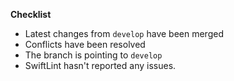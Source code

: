 **Checklist**

- Latest changes from `develop` have been merged
- Conflicts have been resolved
- The branch is pointing to `develop`
- SwiftLint hasn't reported any issues.
